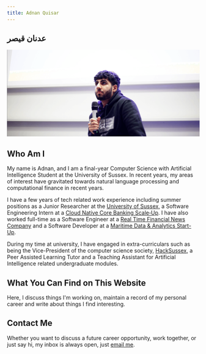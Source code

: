 ```yaml
---
title: Adnan Quisar
---
```


## عدنان قیصر
![Adnan Quisar Speaking at the HackSussex Gamejam in 2023](images/adnan-speaker.png)

## Who Am I
My name is Adnan, and I am a final-year Computer Science with Artificial Intelligence Student at the University of Sussex. In recent years, my areas of interest have gravitated towards natural language processing and computational finance in recent years.


I have a few years of tech related work experience including summer positions as a Junior Researcher at the [University of Sussex](https://www.sussex.ac.uk/research/centres/ai-research-group/research/nlp), a Software Engineering Intern at a [Cloud Native Core Banking Scale‑Up](https://www.thoughtmachine.net/). I have also worked full-time as a Software Engineer at a [Real Time Financial News Company](https://www.financialjuice.com/) and a Software Developer at a [Maritime Data & Analytics Start-Up](https://tradeviews.net/).

During my time at university, I have engaged in extra-curriculars such as being the Vice-President of  the computer science society, [HackSussex](https://www.hacksussex.com/), a Peer Assisted Learning Tutor and a Teaching Assistant for Artificial Intelligence related undergraduate modules. 

## What You Can Find on This Website
Here, I discuss things I'm working on, maintain a record of my personal career and write about things I find interesting.

## Contact Me
Whether you want to discuss a future career opportunity, work together, or just say hi, my inbox is always open, just [email me](mailto:adnanquisar0@gmail.com).